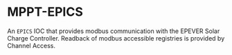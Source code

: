 # MPPT-EPICS
An `EPICS` IOC that provides modbus communication with the EPEVER Solar Charge Controller. Readback of modbus accessible registries is provided by Channel Access.
